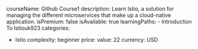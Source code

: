  courseName: Github Course1
  description: Learn Istio, a solution for managing the different microservices that make up a cloud-native application.
  isPremium: false
  isAvailable: true
  learningPaths:
    - Introduction To Istiouk923
  categories:
  - Istio
  complexity: beginner
  price:
    value: 22
    currency: USD
